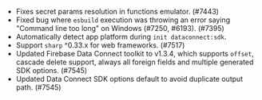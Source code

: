 - Fixes secret params resolution in functions emulator. (#7443)
- Fixed bug where `esbuild` execution was throwing an error saying "Command line too long" on Windows (#7250, #6193). (#7395)
- Automatically detect app platform during `init dataconnect:sdk`.
- Support `sharp` ^0.33.x for web frameworks. (#7517)
- Updated Firebase Data Connect toolkit to v1.3.4, which supports `offset`, cascade delete support, always all foreign fields and multiple generated SDK options. (#7545)
- Updated Data Connect SDK options default to avoid duplicate output path. (#7545)
